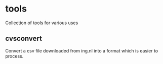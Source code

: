 # tools
Collection of tools for various uses

## cvsconvert ##
Convert a csv file downloaded from ing.nl into a format which is easier to process. 
